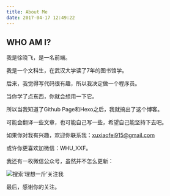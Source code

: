 ```yaml
---
title: About Me
date: 2017-04-17 12:49:22
---
```


## WHO AM I?

我是徐晓飞，是一名前端。

我是一个文科生，在武汉大学读了7年的图书馆学。

后来，我觉得写代码很有趣，所以我决定做一个程序员。

当你学了点东西，你就会想用一下它。

所以当我知道了Github Page和Hexo之后，我就搞出了这个博客。

可能会翻译一些文章，也可能自己写一些，希望自己能坚持下去吧。

如果你对我有兴趣，欢迎你联系我：xuxiaofei915@gmail.com

或许你更喜欢加微信：WHU_XXF。

我还有一枚微信公众号，虽然并不怎么更新：

<img src="https://wpimg.wallstcn.com/363135e2-bdc1-4913-8fd7-25566ae7b069.jpg" alt="搜索‘理想一斤’关注我"/>

最后，感谢你的关注。
